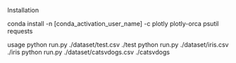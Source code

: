 Installation

conda install -n [conda_activation_user_name] -c plotly plotly-orca psutil requests


usage
python run.py ./dataset/test.csv ./test
python run.py ./dataset/iris.csv ./iris
python run.py ./dataset/catsvdogs.csv ./catsvdogs
